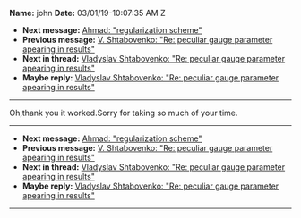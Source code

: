 **Name:** john
**Date:** 03/01/19-10:07:35 AM Z

  - **Next message:** [Ahmad: "regularization scheme"](1481.html)
  - **Previous message:** [V. Shtabovenko: "Re: peculiar gauge parameter
    apearing in results"](1479.html)
  - **Next in thread:** [Vladyslav Shtabovenko: "Re: peculiar gauge
    parameter apearing in results"](1470.html)
  - **Maybe reply:** [Vladyslav Shtabovenko: "Re: peculiar gauge
    parameter apearing in results"](1470.html)

-----

Oh,thank you it worked.Sorry for taking so much of your time.  

-----

  - **Next message:** [Ahmad: "regularization scheme"](1481.html)
  - **Previous message:** [V. Shtabovenko: "Re: peculiar gauge parameter
    apearing in results"](1479.html)
  - **Next in thread:** [Vladyslav Shtabovenko: "Re: peculiar gauge
    parameter apearing in results"](1470.html)
  - **Maybe reply:** [Vladyslav Shtabovenko: "Re: peculiar gauge
    parameter apearing in results"](1470.html)

-----

